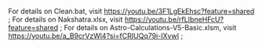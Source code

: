 For details on Clean.bat, visit https://youtu.be/3F1LgEkEhsc?feature=shared ;
For details on Nakshatra.xlsx, visit https://youtu.be/rfLIbneHFcU?feature=shared ;
For details on Astro-Calculations-V5-Basic.xlsm, visit https://youtu.be/a_B9crVzWl4?si=fCRIUQq79i-IXvwI ;
